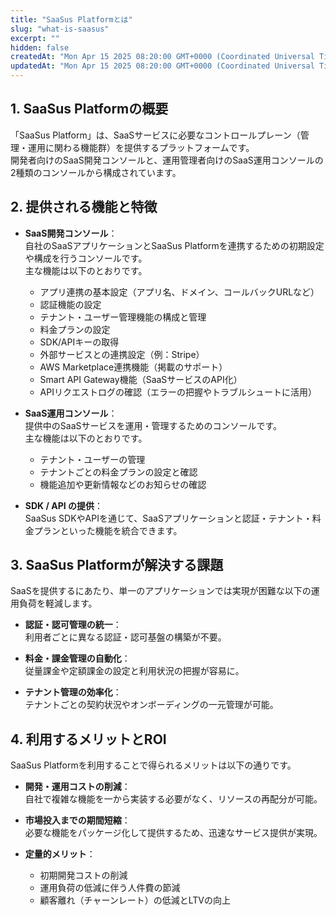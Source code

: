```yaml
---
title: "SaaSus Platformとは"
slug: "what-is-saasus"
excerpt: ""
hidden: false
createdAt: "Mon Apr 15 2025 08:20:00 GMT+0000 (Coordinated Universal Time)"
updatedAt: "Mon Apr 15 2025 08:20:00 GMT+0000 (Coordinated Universal Time)"
---
```


## 1. SaaSus Platformの概要

「SaaSus Platform」は、SaaSサービスに必要なコントロールプレーン（管理・運用に関わる機能群）を提供するプラットフォームです。  
開発者向けのSaaS開発コンソールと、運用管理者向けのSaaS運用コンソールの2種類のコンソールから構成されています。

## 2. 提供される機能と特徴

- **SaaS開発コンソール**：  
  自社のSaaSアプリケーションとSaaSus Platformを連携するための初期設定や構成を行うコンソールです。  
  主な機能は以下のとおりです。

  - アプリ連携の基本設定（アプリ名、ドメイン、コールバックURLなど）
  - 認証機能の設定
  - テナント・ユーザー管理機能の構成と管理
  - 料金プランの設定
  - SDK/APIキーの取得
  - 外部サービスとの連携設定（例：Stripe）
  - AWS Marketplace連携機能（掲載のサポート）
  - Smart API Gateway機能（SaaSサービスのAPI化） 
  - APIリクエストログの確認（エラーの把握やトラブルシュートに活用）

- **SaaS運用コンソール**：  
  提供中のSaaSサービスを運用・管理するためのコンソールです。  
  主な機能は以下のとおりです。

  - テナント・ユーザーの管理
  - テナントごとの料金プランの設定と確認
  - 機能追加や更新情報などのお知らせの確認

- **SDK / API の提供**：  
  SaaSus SDKやAPIを通じて、SaaSアプリケーションと認証・テナント・料金プランといった機能を統合できます。

## 3. SaaSus Platformが解決する課題

SaaSを提供するにあたり、単一のアプリケーションでは実現が困難な以下の運用負荷を軽減します。

- **認証・認可管理の統一**：  
  利用者ごとに異なる認証・認可基盤の構築が不要。

- **料金・課金管理の自動化**：  
  従量課金や定額課金の設定と利用状況の把握が容易に。

- **テナント管理の効率化**：  
  テナントごとの契約状況やオンボーディングの一元管理が可能。

## 4. 利用するメリットとROI

SaaSus Platformを利用することで得られるメリットは以下の通りです。

- **開発・運用コストの削減**：  
  自社で複雑な機能を一から実装する必要がなく、リソースの再配分が可能。

- **市場投入までの期間短縮**：  
  必要な機能をパッケージ化して提供するため、迅速なサービス提供が実現。

- **定量的メリット**：
  - 初期開発コストの削減
  - 運用負荷の低減に伴う人件費の節減
  - 顧客離れ（チャーンレート）の低減とLTVの向上
